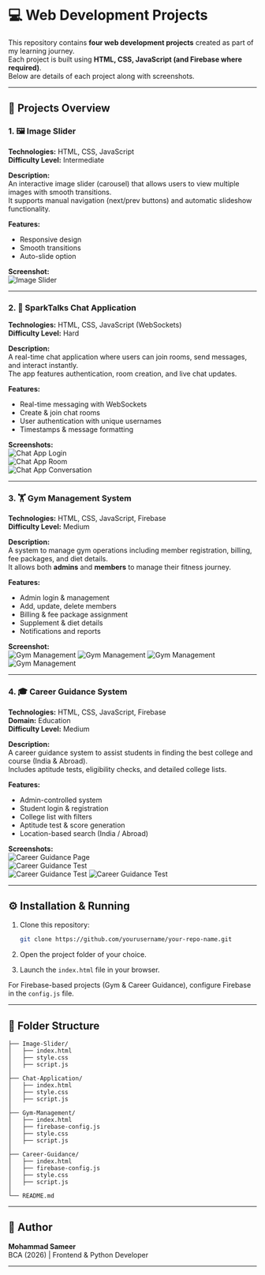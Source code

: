 
# 💻 Web Development Projects

This repository contains **four web development projects** created as part of my learning journey.  
Each project is built using **HTML, CSS, JavaScript (and Firebase where required)**.  
Below are details of each project along with screenshots.

---

## 📸 Projects Overview

### 1. 🖼️ Image Slider
**Technologies:** HTML, CSS, JavaScript  
**Difficulty Level:** Intermediate  

**Description:**  
An interactive image slider (carousel) that allows users to view multiple images with smooth transitions.  
It supports manual navigation (next/prev buttons) and automatic slideshow functionality.

**Features:**
- Responsive design  
- Smooth transitions  
- Auto-slide option  

**Screenshot:**  
![Image Slider](screenshots/Screenshot-ImageSlider.png)

---

### 2. 💬 SparkTalks Chat Application
**Technologies:** HTML, CSS, JavaScript (WebSockets)  
**Difficulty Level:** Hard  

**Description:**  
A real-time chat application where users can join rooms, send messages, and interact instantly.  
The app features authentication, room creation, and live chat updates.

**Features:**
- Real-time messaging with WebSockets  
- Create & join chat rooms  
- User authentication with unique usernames  
- Timestamps & message formatting  

**Screenshots:**  
![Chat App Login](screenshots/chat-1.png)  
![Chat App Room](screenshots/chat-2.png)  
![Chat App Conversation](screenshots/chat-3.png)

---

### 3. 🏋️ Gym Management System
**Technologies:** HTML, CSS, JavaScript, Firebase  
**Difficulty Level:** Medium  

**Description:**  
A system to manage gym operations including member registration, billing, fee packages, and diet details.  
It allows both **admins** and **members** to manage their fitness journey.

**Features:**
- Admin login & management  
- Add, update, delete members  
- Billing & fee package assignment  
- Supplement & diet details  
- Notifications and reports  

**Screenshot:**  
![Gym Management](screenshots/gym-1.png)
![Gym Management](screenshots/gym-2.png)
![Gym Management](screenshots/gym-3.png)
![Gym Management](screenshots/gym-4.png)

---

### 4. 🎓 Career Guidance System
**Technologies:** HTML, CSS, JavaScript, Firebase  
**Domain:** Education  
**Difficulty Level:** Medium  

**Description:**  
A career guidance system to assist students in finding the best college and course (India & Abroad).  
Includes aptitude tests, eligibility checks, and detailed college lists.

**Features:**
- Admin-controlled system  
- Student login & registration  
- College list with filters  
- Aptitude test & score generation  
- Location-based search (India / Abroad)  

**Screenshots:**  
![Career Guidance Page](screenshots/career-1.png)  
![Career Guidance Test](screenshots/career-2.png)  
![Career Guidance Test](screenshots/career-3.png)
![Career Guidance Test](screenshots/career-4.png)

---

## ⚙️ Installation & Running

1. Clone this repository:
   ```bash
   git clone https://github.com/yourusername/your-repo-name.git
   ```

2. Open the project folder of your choice.  
3. Launch the `index.html` file in your browser.  

For Firebase-based projects (Gym & Career Guidance), configure Firebase in the `config.js` file.

---

## 📂 Folder Structure
```
├── Image-Slider/
│   ├── index.html
│   ├── style.css
│   ├── script.js
│
├── Chat-Application/
│   ├── index.html
│   ├── style.css
│   ├── script.js
│
├── Gym-Management/
│   ├── index.html
│   ├── firebase-config.js
│   ├── style.css
│   ├── script.js
│
├── Career-Guidance/
│   ├── index.html
│   ├── firebase-config.js
│   ├── style.css
│   ├── script.js
│
└── README.md
```

---

## 🙌 Author
**Mohammad Sameer**  
BCA (2026) | Frontend & Python Developer  

---
